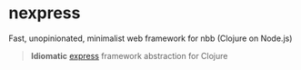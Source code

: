 # nexpress

Fast, unopinionated, minimalist web framework for nbb (Clojure on Node.js)

> **Idiomatic** [express](https://github.com/expressjs/express) framework abstraction for Clojure
